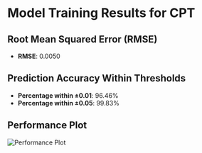 # Model Training Results for CPT

## Root Mean Squared Error (RMSE)
- **RMSE**: 0.0050

## Prediction Accuracy Within Thresholds
- **Percentage within ±0.01**: 96.46%
- **Percentage within ±0.05**: 99.83%

## Performance Plot
![Performance Plot](../imgs/CPT.png)
